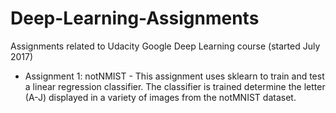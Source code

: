 # Deep-Learning-Assignments
Assignments related to Udacity Google Deep Learning course (started July 2017)
- Assignment 1: notNMIST - This assignment uses sklearn to train and test a linear regression classifier. The classifier is trained determine the letter (A-J) displayed in a variety of images from the notMNIST dataset.
